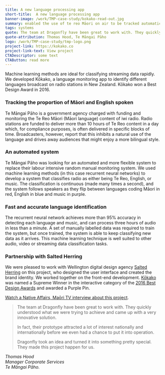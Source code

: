 ```yaml
---
title: A new language processing app
short-title:  A new language processing app
banner-image: /work/TMP-case-study/kokako-read-out.jpg
summary: enabled the use of te reo Māori on air to be tracked automatically.
tags: systems
quote: The team at Dragonfly have been great to work with. They quickly understood what we were trying to achieve and came up with a very innovative solution. 
quote-attribution: Thomas Hood, Te Māngai Pāho
logo: /work/TMP-case-study/tmp-logo.png
project-link: https://kokako.co
project-link-text: View project
CTADescriptor: some text
CTAButton: read more
---
```


Machine learning methods are ideal for classifying streaming data rapidly. We developed Kōkako, a language monitoring app to identify different languages broadcast on radio stations in New Zealand. Kōkako won a Best Design Award in 2016. 
<!--more-->

### Tracking the proportion of Māori and English spoken
Te Māngai Pāho is a government agency charged with funding and monitoring the Te Reo Māori (Māori language) content of iwi radio. Radio stations are funded to deliver more than 10 hours of Te Reo content in a day which, for compliance purposes, is often delivered in specific blocks of time. Broadcasters, however, report that this inhibits a natural use of the language and drives away audiences that might enjoy a more bilingual style. 

### An automated system 
Te Māngai Pāho was looking for an automated and more flexible system to replace their labour intensive random manual monitoring system. We used machine learning methods (in this case recurrent neural networks) to develop a system that classifies radio as either being Te Reo, English, or music. The classification is continuous (made many times a second), and the system follows speakers as they flip between languages coding Māori in red, English in blue and music in purple.  

### Fast and accurate language identification
The recurrent neural network achieves more than 95% accuracy in detecting each language and music, and can process three hours of audio in less than a minute. A set of manually labelled data was required to train the system, but once trained, the system is able to keep classifying new data as it arrives. This machine learning technique is well suited to other audio, video or streaming data classification tasks. 

### Partnership with Salted Herring
We were pleased to work with Wellington digital design agency [Salted Herring](https://www.saltedherring.com/) on this project, who designed the user interface and created the brand identity. We worked together on the front-end development. [Kōkako](https://kokako.co/) was named a Supreme Winner in the interactive category of the [2016 Best Design Awards](https://bestawards.co.nz/interactive/applications/salted-herring/kokako-language-tracking/) and awarded a Purple Pin.

[Watch a Native Affairs, Maōri TV interview about this project](https://www.dragonfly.co.nz/news/2016-10-17-kokako-is-the-best.html). 

> The team at Dragonfly have been great to work with. They quickly understood what 
> we were trying to achieve and came up with a very innovative solution. 
> 
> In fact, their prototype attracted a lot of interest nationally and internationally 
> before we even had a chance to put it into operation.
> 
> Dragonfly took an idea and turned it into something pretty special. They made this 
> project happen for us.

<cite>Thomas Hood<br />
Manager Corporate Services<br />
Te Māngai Pāho.</cite>
